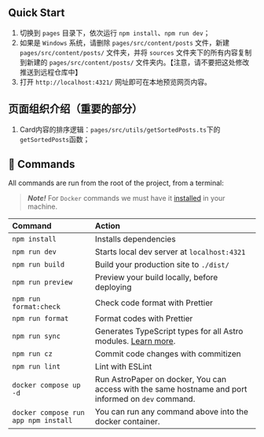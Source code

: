 ## Quick Start

1. 切换到 `pages` 目录下，依次运行 `npm install`、`npm run dev`；
2. 如果是 `Windows` 系统，请删除 `pages/src/content/posts` 文件，新建 `pages/src/content/posts/` 文件夹，并将 `sources` 文件夹下的所有内容复制到新建的 `pages/src/content/posts/` 文件夹内。【注意，请不要把这处修改推送到远程仓库中】
3. 打开 `http://localhost:4321/` 网址即可在本地预览网页内容。

## 页面组织介绍（重要的部分）
1. Card内容的排序逻辑：`pages/src/utils/getSortedPosts.ts`下的`getSortedPosts`函数；

## 🧞 Commands

All commands are run from the root of the project, from a terminal:

> **_Note!_** For `Docker` commands we must have it [installed](https://docs.docker.com/engine/install/) in your machine.

| Command                              | Action                                                                                                                           |
| :----------------------------------- | :------------------------------------------------------------------------------------------------------------------------------- |
| `npm install`                        | Installs dependencies                                                                                                            |
| `npm run dev`                        | Starts local dev server at `localhost:4321`                                                                                      |
| `npm run build`                      | Build your production site to `./dist/`                                                                                          |
| `npm run preview`                    | Preview your build locally, before deploying                                                                                     |
| `npm run format:check`               | Check code format with Prettier                                                                                                  |
| `npm run format`                     | Format codes with Prettier                                                                                                       |
| `npm run sync`                       | Generates TypeScript types for all Astro modules. [Learn more](https://docs.astro.build/en/reference/cli-reference/#astro-sync). |
| `npm run cz`                         | Commit code changes with commitizen                                                                                              |
| `npm run lint`                       | Lint with ESLint                                                                                                                 |
| `docker compose up -d`               | Run AstroPaper on docker, You can access with the same hostname and port informed on `dev` command.                              |
| `docker compose run app npm install` | You can run any command above into the docker container.                                                                         |
